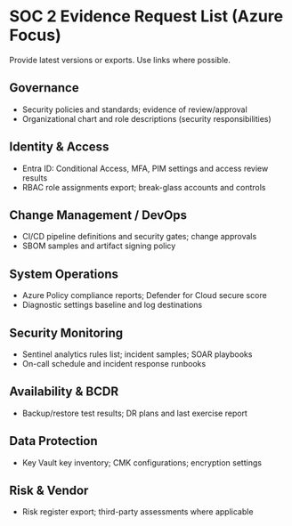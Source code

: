 # SOC 2 Evidence Request List (Azure Focus)

Provide latest versions or exports. Use links where possible.

## Governance
- Security policies and standards; evidence of review/approval
- Organizational chart and role descriptions (security responsibilities)

## Identity & Access
- Entra ID: Conditional Access, MFA, PIM settings and access review results
- RBAC role assignments export; break-glass accounts and controls

## Change Management / DevOps
- CI/CD pipeline definitions and security gates; change approvals
- SBOM samples and artifact signing policy

## System Operations
- Azure Policy compliance reports; Defender for Cloud secure score
- Diagnostic settings baseline and log destinations

## Security Monitoring
- Sentinel analytics rules list; incident samples; SOAR playbooks
- On-call schedule and incident response runbooks

## Availability & BCDR
- Backup/restore test results; DR plans and last exercise report

## Data Protection
- Key Vault key inventory; CMK configurations; encryption settings

## Risk & Vendor
- Risk register export; third-party assessments where applicable

